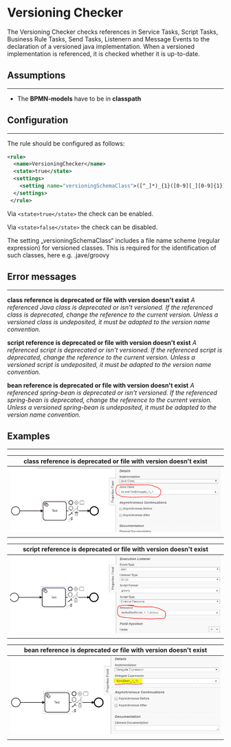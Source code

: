 Versioning Checker
=================================
The Versioning Checker checks references in Service Tasks, Script Tasks, Business Rule Tasks, Send Tasks, Listenern and Message Events
to the declaration of a versioned java implementation.
When a versioned implementation is referenced, it is checked whether it is up-to-date.

## Assumptions
----------------------------------------------
- The **BPMN-models** have to be in **classpath**

## Configuration
------------------------------------------
The rule should be configured as follows:
```xml
<rule>
  <name>VersioningChecker</name>
  <state>true</state>
  <settings>
  	<setting name="versioningSchemaClass">([^_]*)_{1}([0-9][_][0-9]{1})\.(java|groovy)</setting>
  </settings>
 </rule>

```

Via `<state>true</state>` the check can be enabled.

Via `<state>false</state>` the check can be disabled.

The setting „versioningSchemaClass“ includes a file name scheme (regular expression) for versioned classes.
This is required for the identification of such classes, here e.g. <name>_<majorversion>_<minorversion>.jave/groovy

## Error messages
-----------------------------------------
**class reference is deprecated or file with version doesn't exist**
_A referenced Java class is deprecated or isn't versioned._
_If the referenced class is deprecated, change the reference to the current version._
_Unless a versioned class is undeposited, it must be adapted to the version name convention._

**script reference is deprecated or file with version doesn't exist**
_A referenced script is deprecated or isn't versioned._
_If the referenced script is deprecated, change the reference to the current version._
_Unless a versioned script is undeposited, it must be adapted to the version name convention._

**bean reference is deprecated or file with version doesn't exist**
_A referenced spring-bean is deprecated or isn't versioned._
_If the referenced spring-bean is deprecated, change the reference to the current version._
_Unless a versioned spring-bean is undeposited, it must be adapted to the version name convention._



## Examples
----------------------------------------

| **class reference is deprecated or file with version doesn't exist**                                   | 
|:------------------------------------------------------------------------------------------------------:| 
|![class has old/no version](img/VersioningChecker_JavaClassVersioning.PNG "old Version")                |
| |

| **script reference is deprecated or file with version doesn't exist**                                  | 
|:------------------------------------------------------------------------------------------------------:| 
|![script has old/no version](img/VersioningChecker_ScriptVersioning.PNG "old Version")                  |
| |

| **bean reference is deprecated or file with version doesn't exist**                                    | 
|:------------------------------------------------------------------------------------------------------:| 
|![bean has old/no version](img/VersioningChecker_BeanVersioning.PNG "old Version")                      |
| |


